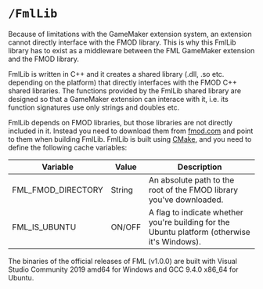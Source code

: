 
# `/FmlLib`

Because of limitations with the GameMaker extension system, an extension cannot directly interface with the FMOD library. This is why this FmlLib library has to exist as a middleware between the FML GameMaker extension and the FMOD library.

FmlLib is written in C++ and it creates a shared library (.dll, .so etc. depending on the platform) that directly interfaces with the FMOD C++ shared libraries. The functions provided by the FmlLib shared library are designed so that a GameMaker extension can interace with it, i.e. its function signatures use only strings and doubles etc.

FmlLib depends on FMOD libraries, but those libraries are not directly included in it. Instead you need to download them from [fmod.com](https://www.fmod.com) and point to them when building FmlLib. FmlLib is built using [CMake](https://cmake.org/), and you need to define the following cache variables:

| Variable           | Value | Description |
| -                  | -     | - |
| FML_FMOD_DIRECTORY | String | An absolute path to the root of the FMOD library you've downloaded. |
| FML_IS_UBUNTU      | ON/OFF | A flag to indicate whether you're building for the Ubuntu platform (otherwise it's Windows). |

The binaries of the official releases of FML (v1.0.0) are built with Visual Studio Community 2019 amd64 for Windows and GCC 9.4.0 x86_64 for Ubuntu.

